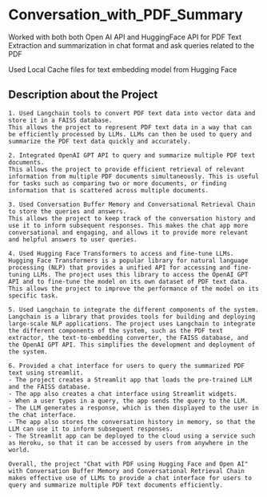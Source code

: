 # Conversation_with_PDF_Summary
Worked with both both Open AI API and HuggingFace API for PDF Text Extraction and summarization in chat format and ask queries related to the PDF

Used Local Cache files for text embedding model from Hugging Face

## Description about the Project
    1. Used Langchain tools to convert PDF text data into vector data and store it in a FAISS database.
    This allows the project to represent PDF text data in a way that can be efficiently processed by LLMs. LLMs can then be used to query and summarize the PDF text data quickly and accurately.

    2. Integrated OpenAI GPT API to query and summarize multiple PDF text documents.
    This allows the project to provide efficient retrieval of relevant information from multiple PDF documents simultaneously. This is useful for tasks such as comparing two or more documents, or finding information that is scattered across multiple documents.

    3. Used Conversation Buffer Memory and Conversational Retrieval Chain to store the queries and answers.
    This allows the project to keep track of the conversation history and use it to inform subsequent responses. This makes the chat app more conversational and engaging, and allows it to provide more relevant and helpful answers to user queries.

    4. Used Hugging Face Transformers to access and fine-tune LLMs.
    Hugging Face Transformers is a popular library for natural language processing (NLP) that provides a unified API for accessing and fine-tuning LLMs. The project uses this library to access the OpenAI GPT API and to fine-tune the model on its own dataset of PDF text data. This allows the project to improve the performance of the model on its specific task.

    5. Used Langchain to integrate the different components of the system.
    Langchain is a library that provides tools for building and deploying large-scale NLP applications. The project uses Langchain to integrate the different components of the system, such as the PDF text extractor, the text-to-embedding converter, the FAISS database, and the OpenAI GPT API. This simplifies the development and deployment of the system.

    6. Provided a chat interface for users to query the summarized PDF text using streamlit.
    - The project creates a Streamlit app that loads the pre-trained LLM and the FAISS database.
    - The app also creates a chat interface using Streamlit widgets.
    - When a user types in a query, the app sends the query to the LLM.
    - The LLM generates a response, which is then displayed to the user in the chat interface.
    - The app also stores the conversation history in memory, so that the LLM can use it to inform subsequent responses.
    - The Streamlit app can be deployed to the cloud using a service such as Heroku, so that it can be accessed by users from anywhere in the world.

    Overall, the project "Chat with PDF using Hugging Face and Open AI" with Conversation Buffer Memory and Conversational Retrieval Chain makes effective use of LLMs to provide a chat interface for users to query and summarize multiple PDF text documents efficiently.

